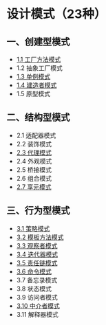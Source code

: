 # 设计模式（23种）

## 一、创建型模式
- [1.1 工厂方法模式](./1.1.factory.js)
- 1.2 抽象工厂模式
- [1.3 单例模式](./1.3.single.js)
- [1.4 建造者模式](./1.4.builder.js)
- 1.5 原型模式
## 二、结构型模式
- 2.1 适配器模式
- 2.2 装饰模式
- [2.3 代理模式](./2.3.proxy.js)
- 2.4 外观模式
- 2.5 桥接模式
- 2.6 组合模式
- [2.7 享元模式](./2.7.fly-weight.js)
## 三、行为型模式
- [3.1 策略模式](./3.1.strategy.js)
- [3.2 模板方法模式](./3.2.template.js)
- [3.3 观察者模式](./3.3.observer.js)
- [3.4 迭代器模式](./3.4.iterator.js)
- [3.5 责任链模式](./3.5.chain.js)
- [3.6 命令模式](./3.6.command.js)
- 3.7 备忘录模式
- 3.8 状态模式
- 3.9 访问者模式
- [3.10 中介者模式](./3.10.middle.js)
- 3.11 解释器模式